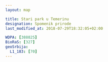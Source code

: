 ```yaml
---
layout: map

title: Stari park u Temerinu
designation: Spomenik prirode
last_modified_at: 2018-07-29T18:32:05+02:00

WDPA: [388825]
BioRaS: [327]
geoSrbija:
  L1_183: [70]
---
```

